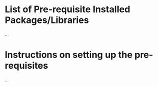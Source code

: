 # List of Pre-requisite Installed Packages/Libraries
...

# Instructions on setting up the pre-requisites
...
